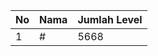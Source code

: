 | No | Nama            | Jumlah Level |
|----|-----------------|--------------|
| 1  | #    |    5668        |
